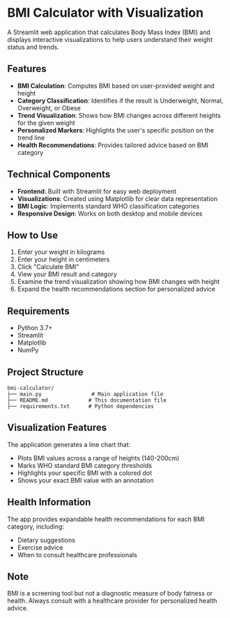 # BMI Calculator with Visualization

A Streamlit web application that calculates Body Mass Index (BMI) and displays interactive visualizations to help users understand their weight status and trends.

## Features

- **BMI Calculation**: Computes BMI based on user-provided weight and height
- **Category Classification**: Identifies if the result is Underweight, Normal, Overweight, or Obese
- **Trend Visualization**: Shows how BMI changes across different heights for the given weight
- **Personalized Markers**: Highlights the user's specific position on the trend line
- **Health Recommendations**: Provides tailored advice based on BMI category

## Technical Components

- **Frontend**: Built with Streamlit for easy web deployment
- **Visualizations**: Created using Matplotlib for clear data representation
- **BMI Logic**: Implements standard WHO classification categories
- **Responsive Design**: Works on both desktop and mobile devices

## How to Use

1. Enter your weight in kilograms
2. Enter your height in centimeters
3. Click "Calculate BMI"
4. View your BMI result and category
5. Examine the trend visualization showing how BMI changes with height
6. Expand the health recommendations section for personalized advice

## Requirements

- Python 3.7+
- Streamlit
- Matplotlib
- NumPy

## Project Structure

```
bmi-calculator/
├── main.py                # Main application file
├── README.md             # This documentation file
├── requirements.txt      # Python dependencies
```

## Visualization Features

The application generates a line chart that:
- Plots BMI values across a range of heights (140-200cm)
- Marks WHO standard BMI category thresholds
- Highlights your specific BMI with a colored dot
- Shows your exact BMI value with an annotation

## Health Information

The app provides expandable health recommendations for each BMI category, including:
- Dietary suggestions
- Exercise advice
- When to consult healthcare professionals

## Note

BMI is a screening tool but not a diagnostic measure of body fatness or health. Always consult with a healthcare provider for personalized health advice.
```

